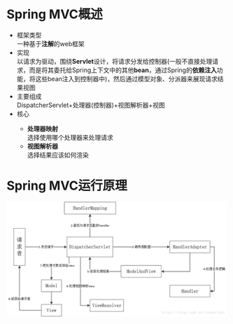 <h1>Spring MVC概述</h1>
<ul>
	<li>框架类型</li>
	一种基于<b>注解</b>的web框架<br>
	<li>实现</li>
	以请求为驱动，围绕<b>Servlet</b>设计，将请求分发给控制器(一般不直接处理请求，而是将其委托给Spring上下文中的其他<b>bean</b>，通过Spring的<b>依赖注入</b>功能，将这些bean注入到控制器中)，然后通过模型对象、分派器来展现请求结果视图<br>
	<li>主要组成</li>
	DispatcherServlet+处理器(控制器)+视图解析器+视图
	<li>核心</li>
	<ul>
		<li><b>处理器映射</b></li>
		选择使用哪个处理器来处理请求
		<li><b>视图解析器</b></li>
		选择结果应该如何渲染
	</ul>
</ul>
<h1>Spring MVC运行原理</h1>
<img src="https://github.com/WuwenGitHub/Notebook/blob/master/pics/SpringMVC%E8%BF%90%E8%A1%8C%E5%8E%9F%E7%90%86.png">
